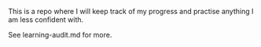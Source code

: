 This is a repo where I will keep track of my progress and practise anything I am less confident with.

See learning-audit.md for more.

